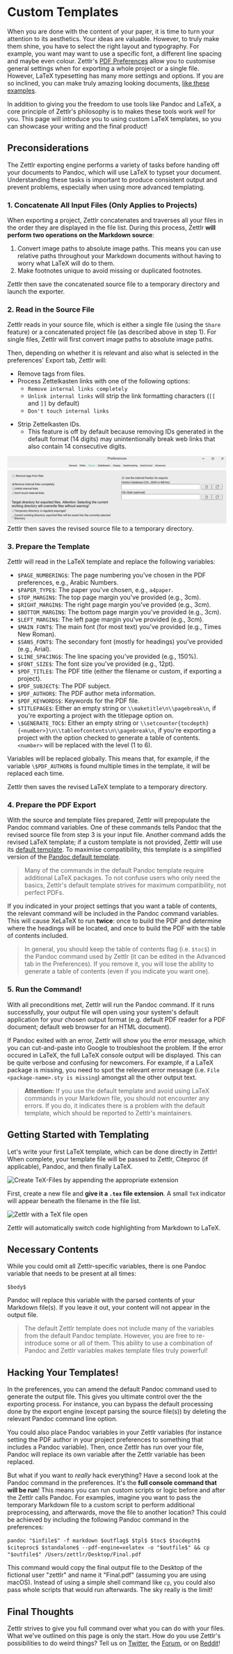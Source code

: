 # Custom Templates

When you are done with the content of your paper, it is time to turn your attention to its aesthetics. Your ideas are valuable. However, to truly make them shine, you have to select the right layout and typography. For example, you want may want to use a specific font, a different line spacing and maybe even colour. Zettlr's [PDF Preferences](../reference/settings.md) allow you to customise general settings when for exporting a whole project or a single file. However, LaTeX typesetting has many more settings and options. If you are so inclined, you can make truly amazing looking documents, [like these examples](https://tex.stackexchange.com/questions/1319/showcase-of-beautiful-typography-done-in-tex-friends).

In addition to giving you the freedom to use tools like Pandoc and LaTeX, a core principle of Zettlr's philosophy is to makes these tools work _well_ for you. This page will introduce you to using custom LaTeX templates, so you can showcase your writing and the final product!

## Preconsiderations

The Zettlr exporting engine performs a variety of tasks before handing off your documents to Pandoc, which will use LaTeX to typset your document. Understanding these tasks is important to produce consistent output and prevent problems, especially when using more advanced templating.

### 1. Concatenate All Input Files (Only Applies to Projects)

When exporting a project, Zettlr concatenates and traverses all your files in the order they are displayed in the file list. During this process, Zettlr **will perform two operations on the Markdown source**:

1. Convert image paths to absolute image paths. This means you can use relative paths throughout your Markdown documents without having to worry what LaTeX will do to them.
2. Make footnotes unique to avoid missing or duplicated footnotes.

Zettlr then save the concatenated source file to a temporary directory and launch the exporter.

### 2. Read in the Source File

Zettlr reads in your source file, which is either a single file (using the `Share` feature) or a concatenated project file (as described above in step 1). For single files, Zettlr will first convert image paths to absolute image paths. 

Then, depending on whether it is relevant and also what is selected in the preferences' Export tab, Zettlr will:
* Remove tags from files.
* Process Zettelkasten links with one of the following options:
    * `Remove internal links completely`
    * `Unlink internal links` will strip the link formatting characters (`[[` and `]]` by default)
    * `Don't touch internal links` 

<!-- TOCHECK: Is the next point still valid in v2? This option seems to have been removed. -->
* Strip Zettelkasten IDs.
    * This feature is off by default because removing IDs generated in the default format (14 digits) may unintentionally break web links that also contain 14 consecutive digits. 

![](../img/settings_export_links.png)
Zettlr then saves the revised source file to a temporary directory.

### 3. Prepare the Template

Zettlr will read in the LaTeX template and replace the following variables:

- `$PAGE_NUMBERING$`: The page numbering you've chosen in the PDF preferences, e.g., Arabic Numbers.
- `$PAPER_TYPE$`: The paper you've chosen, e.g., `a4paper`.
- `$TOP_MARGIN$`: The top page margin you've provided (e.g., 3cm).
- `$RIGHT_MARGIN$`: The right page margin you've provided (e.g., 3cm).
- `$BOTTOM_MARGIN$`: The bottom page margin you've provided (e.g., 3cm).
- `$LEFT_MARGIN$`: The left page margin you've provided (e.g., 3cm).
- `$MAIN_FONT$`: The main font (for most text) you've provided (e.g., Times New Roman).
- `$SANS_FONT$`: The secondary font (mostly for headings) you've provided (e.g., Arial).
- `$LINE_SPACING$`: The line spacing you've provided (e.g., 150%).
- `$FONT_SIZE$`: The font size you've provided (e.g., 12pt).
- `$PDF_TITLE$`: The PDF title (either the filename or custom, if exporting a project).
- `$PDF_SUBJECT$`: The PDF subject.
- `$PDF_AUTHOR$`: The PDF author meta information.
- `$PDF_KEYWORDS$`: Keywords for the PDF file.
- `$TITLEPAGE$`: Either an empty string or `\\maketitle\n\\pagebreak\n`, if you're exporting a project with the titlepage option on.
- `\$GENERATE_TOC$`: Either an empty string or `\\setcounter{tocdepth}{<number>}\n\\tableofcontents\n\\pagebreak\n`, if you're exporting a project with the option checked to generate a table of contents. `<number>` will be replaced with the level (1 to 6).

Variables will be replaced globally. This means that, for example, if the variable `\$PDF_AUTHOR$` is found multiple times in the template, it will be replaced each time.

Zettlr then saves the revised LaTeX template to a temporary directory.

### 4. Prepare the PDF Export

With the source and template files prepared, Zettlr will prepopulate the Pandoc command variables. One of these commands tells Pandoc that the revised source file from step 3 is your input file. Another command adds the revised LaTeX template; if a custom template is not provided, Zettlr will use its [default template](https://github.com/Zettlr/Zettlr/blob/master/source/main/assets/export.tex). To maximise compatibility, this template is a simplified version of the [Pandoc default template](https://github.com/jgm/pandoc/blob/master/data/templates/default.latex).

> Many of the commands in the default Pandoc template require additional LaTeX packages. To not confuse users who only need the basics, Zettlr's default template strives for maximum compatibility, not perfect PDFs.

<!-- TO CHECK: Regarding the next line, I was not able to find the 'table of contents' option in the project propertie; it seems to be much simpler and only asks about what format to export the project in and also about what files to ignore via a glob pattern (there is also a lot of little icons visible at the botton of this project properties menu that seem to not do anything...).-->

If you indicated in your project settings that you want a table of contents, the relevant command will be included in the Pandoc command variables. This will cause XeLaTeX to run **twice**: once to build the PDF and determine where the headings will be located, and once to build the PDF with the table of contents included. 

<!-- TO CHECK: Regarding the next line, the TOC flag and the whole Pandoc command found in the Advanced tab in the Preferences does not seem to exist anymore. Should the line be deleted? Or does this line now refer to PDF  in Preferences -> Asset Manager? If so, the --toc flag is set to false, which does not fit with the line below. -->

> In general, you should keep the table of contents flag (i.e. `$toc$`) in the Pandoc command used by Zettlr (it can be edited in the Advanced tab in the Preferences). If you remove it, you will lose the ability to generate a table of contents (even if you indicate you want one).

### 5. Run the Command!

With all preconditions met, Zettlr will run the Pandoc command. If it runs successfully, your output file will open using your system's default application for your chosen output format (e.g. default PDF reader for a PDF document; default web browser for an HTML document). 

If Pandoc exited with an error, Zettlr will show you the error message, which you can cut-and-paste into Google to troubleshoot the problem. If the error occured in LaTeX, the full LaTeX console output will be displayed. This can be quite verbose and confusing for newcomers. For example, if a LaTeX package is missing, you need to spot the relevant error message (i.e. `File <package-name>.sty is missing`) amongst all the other output text.

> **Attention:**  If you use the default template and avoid using LaTeX commands in your Markdown file, you should not encounter any errors. If you do, it indicates there is a problem with the default template, which should be reported to Zettlr's maintainers. 

## Getting Started with Templating

Let's write your first LaTeX template, which can be done directly in Zettlr! When complete, your template file will be passed to Zettlr, Citeproc (if applicable), Pandoc, and then finally LaTeX. 

<!-- TO CHECK: On 2.0.0.0-beta on a Linux machine, I do not see a + symbol to add a new file where I can type in the filename with extension. Also, if I select   File -> New File , A file is automatically generated with an ID as its name; it is not intuitive that one has to add some text, then try to save the file in order to be able to rename the file to, for example, 'my-template.tex'. Is this the intended way to create a new file with a specific name?

A new figure is likely needed if the + menu item is in fact gone; I am happy to make this change if my current interface, without the + is in fact correct.-->

![Create TeX-Files by appending the appropriate extension](../img/create_tex_file.png)

First, create a new file and **give it a `.tex` file extension**.  A small `TeX` indicator will appear beneath the filename in the file list.

<!-- TO CHECK: If I save a file with a file extension of .tex, then Zettlr will show the small 'TeX' indicator. However, if you rename an existing file and give it a .tex file extension, Zettlr will now show a small 'TeX' indicator. I would have expected the 'TeX' indicator to be show in both circumstances. 

A new figure is needed; however I am hesistant to replace the current one as my Zettlr interface looks different (which is to be expected given I am using 2.0.0.0-beta; however, I don't have the + symbol to add files...so I thought it best to wait to hear back on the the above comment before replacing the figure. -->
![Zettlr with a TeX file open](../img/zettlt_tex_file.png)

Zettlr will automatically switch code highlighting from Markdown to LaTeX.

## Necessary Contents

While you could omit all Zettlr-specific variables, there is one Pandoc variable that needs to be present at all times:

```
$body$
```

Pandoc will replace this variable with the parsed contents of your Markdown file(s). If you leave it out, your content will not appear in the output file.

> The default Zettlr template does not include many of the variables from the default Pandoc template. However, you are free to re-introduce some or all of them. This ability to use a combination of Pandoc and Zettlr variables makes template files truly powerful!

## Hacking Your Templates!

<!-- TO CHECK: Is still section relevant in V2? I could not find where in preferences you can amend the default Pandoc command used.  Has this functionality been removed from V2 or has it be moved? If it has been moved, then this section should be re-written by someone who knows how V2 is intented to work with this notion of hacking templates.-->

In the preferences, you can amend the default Pandoc command used to generate the output file. This gives you ultimate control over the the exporting process. For instance, you can bypass the default processing done by the export engine (except parsing the source file(s)) by deleting the relevant Pandoc command line option.

You could also place Pandoc variables in your Zettlr variables (for instance setting the PDF author in your project preferences to something that includes a Pandoc variable). Then, once Zettlr has run over your file, Pandoc will replace its own variable after the Zettlr variable has been replaced.

But what if you want to _really_ hack everything? Have a second look at the Pandoc command in the preferences. It's the **full console command that will be run**! This means you can run custom scripts or logic before and after the Zettlr calls Pandoc. For examples, imagine you want to pass the temporary Markdown file to a custom script to perform additional preprocessing, and afterwards, move the file to another location? This could be achieved by including the following Pandoc command in the preferences:

```shell
pandoc "$infile$" -f markdown $outflag$ $tpl$ $toc$ $tocdepth$ $citeproc$ $standalone$ --pdf-engine=xelatex -o "$outfile$" && cp "$outfile$" /Users/zettlr/Desktop/Final.pdf
```

This command would copy the final output file to the Desktop of the fictional user "zettlr" and name it "Final.pdf" (assuming you are using macOS). Instead of using a simple shell command like `cp`, you could also pass whole scripts that would run afterwards. The sky really is the limit!

## Final Thoughts

Zettlr strives to give you full command over what you can do with your files. What we've outlined on this page is only the start. How do you use Zettlr's possibilities to do weird things? Tell us on [Twitter](https://www.twitter.com/Zettlr), the [Forum](https://forum.zettlr.com/), or on [Reddit](https://www.reddit.com/r/Zettlr)!
